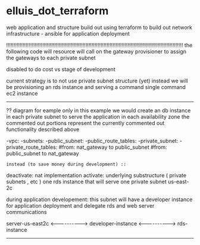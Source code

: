 # elluis_dot_terraform
web application and structure build out using terraform to build out network infrastructure - ansible for application deployment


  
  !!!!!!!!!!!!!!!!!!!!!!!!!!!!!!!!!!!!!!!!!!!!!!!!!!!!!!!!!!!!!!!!!!!!!!!!!!!!!!!!!!!!!!!!!!!!!!!!!!!!!!!!!!!!!!!!!!!!!!
  the following code will resource will call on the gateway provisioner to assign the gateways to each private subnet

  disabled to do cost vs stage of development

  current strategy is to not use private subnet structure (yet)
  instead we will be provisioning an rds instance and serving a command single command ec2 instance

  ______________________________________________________________________________________________________________________
 ?? diagram for eample only
 in this example we would create an db instance in each private subnet to serve the application
 in each availability zone
 the commented out portions represent the currently commented out functionality described above

 -vpc:
  -subnets:
    -public_subnet:
      -public_route_tables:
    -private_subnet:
      -private_route_tables:
        #from: nat_gateway to public_subnet
        #from: public_subnet to nat_gateway

    instead (to save money during development) ::
  deactivate:
    nat implementation
  activate:
    underlying substructure ( private subnets , etc )
    one rds instance that will serve one private subnet us-east-2c

  during application developement:
    this subnet will have a developer instance for application deployment and delegate rds and web
    server communications

server-us-east2c <----------> developer-instance <----------> rds-instance

  ______________________________________________________________________________________________________________________
  
